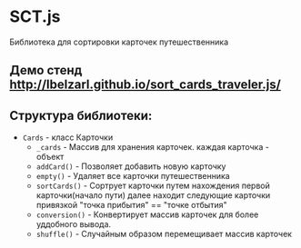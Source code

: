 # SCT.js
Библиотека для сортировки карточек путешественника

## Демо стенд http://lbelzarl.github.io/sort_cards_traveler.js/

## Структура библиотеки:
* `Cards` - класс Карточки
  * `_cards` - Массив для хранения карточек. каждая карточка - объект
  * `addCard()` - Позволяет добавить новую карточку 
  * `empty()` - Удаляет все карточки путешественника
  * `sortCards()` - Сортрует карточки путем нахождения первой карточки(начало пути) далее находит следующие карточки привязкой "точка прибытия" == "точке отбытия"
  * `conversion()` - Конвертирует массив карточек для более уддобного вывода.
  * `shuffle()` - Случайным образом перемещивает массив карточек
